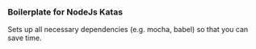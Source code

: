 ### Boilerplate for NodeJs Katas
Sets up all necessary dependencies (e.g. mocha, babel) so that you can save time.
